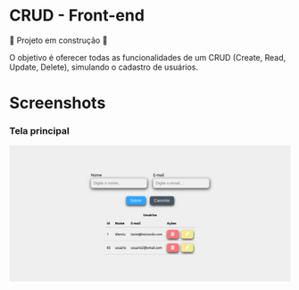 # CRUD - Front-end
:construction: Projeto em construção :construction:

O objetivo é oferecer todas as funcionalidades de um CRUD (Create, Read, Update, Delete), simulando o cadastro de usuários.


# Screenshots
### Tela principal

![Login inteface](./public/screenshots/tela-principal.png)
